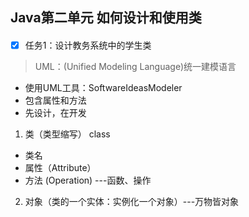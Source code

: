## Java第二单元 如何设计和使用类

####
-[x] 任务1：设计教务系统中的学生类
> UML：(Unified Modeling Language)统一建模语言
  - 使用UML工具：SoftwareIdeasModeler
  - 包含属性和方法
  -  先设计，在开发
1. 类（类型缩写） class
- 类名
- 属性（Attribute）
- 方法 (Operation) ---函数、操作
2. 对象（类的一个实体：实例化一个对象）---万物皆对象

